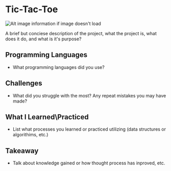 # Tic-Tac-Toe

![Alt image information if image doesn't load](/images/)

A brief but conciese description of the project, what the project is, what does it do, and what is it's purpose?

## Programming Languages

-   What programming languages did you use?

## Challenges

-   What did you struggle with the most? Any repeat mistakes you may have made?

## What I Learned\Practiced

-   List what processes you learned or practiced utilizing (data structures or algorithims, etc.)

## Takeaway

-   Talk about knowledge gained or how thought process has inproved, etc.
